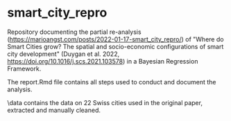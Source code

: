 # smart_city_repro
 Repository documenting the partial re-analysis (https://marioangst.com/posts/2022-01-17-smart_city_repro/) of "Where do Smart Cities grow? The spatial and socio-economic configurations of smart city development" (Duygan et al. 2022, https://doi.org/10.1016/j.scs.2021.103578) in a Bayesian Regression Framework.
 
 The report.Rmd file contains all steps used to conduct and document the analysis.
 
 \data contains the data on 22 Swiss cities used in the original paper, extracted and manually cleaned.
